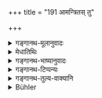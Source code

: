 +++
title = "191 आमन्त्रितस् तु"

+++

<details><summary>गङ्गानथ-मूलानुवादः</summary>

If the man invited at the śrāddha dallies with a woman, he takes upon himself all the sin that there may be in the giver.—(191)
</details>

<details><summary>मेधातिथिः</summary>

वृषलीशब्दः स्त्रीमात्रोपलक्षणार्थः, सामान्येन ब्रह्मचर्यस्य विधानात् । अतो ब्राह्मण्य् अपि वृषल्य् एव । वृषस्यति चालयति भर्तारम् इति यौगिकत्वं दर्शयति । अतो ऽयम् अर्थः । भोजनम् अङ्गीकृत्य तदहः यः स्त्रिया **सह मोदते** रमते, तया सह सुरतसंभोगेच्छया संलापालिङ्गनाद्य् अपि यो जनयति, तस्यायं दोषः । **दातुः** श्राद्धस्य कर्तुः, **यद् दुष्कृतं** पापं **किंचित्** **तत् सर्वं** तस्मिन् संक्रामति । अनिष्टफलयोगमात्रम् अनेन निर्दिश्यते । अन्यथा यत्र दाता पुण्यकृत् तत्र न कश्चिद् दोषः स्यात् । मोदनं हर्षोत्पत्तिः । तेन संलापालिङ्गनाद्य् अपि न कर्तव्यम् ॥ ३.१८१ ॥
</details>

<details><summary>गङ्गानथ-भाष्यानुवादः</summary>

The term ‘*vṛṣalī*’ here stands for *woman* in general; this is indicated by the fact that the invitee has been advised to observe strict *continence* (and not only avoidance of improper intercourse). Hence, in the present context, the Brāhmaṇa woman also is a ‘*vṛṣalī*;’ the term (in this sense) being etymologically explained as ‘she who tempts her husband’ (*bhartāram vṛṣasyati*). Tims, what the passage means is as follows:—Having accepted invitation, if the man dallies with a woman,—*i.e*., with a view to having sexual intercourse with her, engages in such nets as conversation, embracing, and so forth,—then he incurs the following evil: whatever sin there might be in the ‘giver,’
*i.e*., the performer of the *Śrāddha*—passes on to him. What this
indicates is the coming about of undesirable results; if this were not what is meant, then it would mean that there is nothing wrong in doing this, in a case where the giver is a sinless person.

‘*Dallying*’ stands for obtaining pleasure; hence it follows that one should not do even such acts as conversation, embracing, and the like.—(191)
</details>

<details><summary>गङ्गानथ-टिप्पन्यः</summary>

‘*Vṛṣalī*’—‘Woman in general’ (Medhātithi, Govindarāja, Nandana and
Rāghavānanda);—‘a Śūdra woman’ (Kullūka).

This verse is quoted in *Parāśaramādhava* (Ācāra, p. 702), where it
apparently takes the term ‘*vṛṣalī*’ as standing for the Śūdra
woman;—and in *Hemādri* (Śrāddha, p. 1006), which adds the following
notes—‘*vṛṣalī*’ stands here for *woman in general*,—the Brāhmaṇī also
is a ‘*vṛṣalī*’ in the sense that she ‘hankers after the male’
(*vṛṣasyati bhartāram*); hence the meaning is that ‘if after having
accepted the invitation, one enjoys the company of his wife he incurs
sin,’—‘*modate*’ means *enjoying*, hence conversing and embracing also
are to be avoided,—‘*dātuḥ*,’ of the performer of the
Śrāddha,—‘*duṣkṛtam*’ sin,—becomes transferred to the said transgressor,
*i.e*., some disagreeable results accrue to him. If the words were to be
taken in the literal sense then there could be nothing wrong in eases
where the inviter is a pure, sinless man.
</details>

<details><summary>गङ्गानथ-तुल्य-वाक्यानि</summary>

*Gautama* (15.22).—‘He who has just taken part in a Śrāddha,—if he takes
to his bed a Śūdra woman, he throws his forefathers into her ordure for
three months.’
</details>

<details><summary>Bühler</summary>

191	But he who, being invited to a Sraddha, dallies with a Sudra woman, takes upon himself all the sins which the giver (of the feast) committed.
</details>
